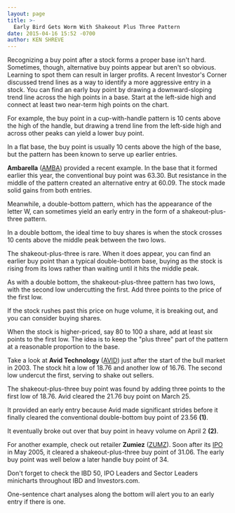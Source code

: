 ```yaml
---
layout: page
title: >-
  Early Bird Gets Worm With Shakeout Plus Three Pattern
date: 2015-04-16 15:52 -0700
author: KEN SHREVE
---
```





Recognizing a buy point after a stock forms a proper base isn't hard. Sometimes, though, alternative buy points appear but aren't so obvious. Learning to spot them can result in larger profits. A recent Investor's Corner discussed trend lines as a way to identify a more aggressive entry in a stock. You can find an early buy point by drawing a downward-sloping trend line across the high points in a base. Start at the left-side high and connect at least two near-term high points on the chart.

  

For example, the buy point in a cup-with-handle pattern is 10 cents above the high of the handle, but drawing a trend line from the left-side high and across other peaks can yield a lower buy point.

  

In a flat base, the buy point is usually 10 cents above the high of the base, but the pattern has been known to serve up earlier entries.

  

**Ambarella** ([AMBA](https://research.investors.com/quote.aspx?symbol=AMBA)) provided a recent example. In the base that it formed earlier this year, the conventional buy point was 63.30. But resistance in the middle of the pattern created an alternative entry at 60.09. The stock made solid gains from both entries.

  

Meanwhile, a double-bottom pattern, which has the appearance of the letter W, can sometimes yield an early entry in the form of a shakeout-plus-three pattern.

  

In a double bottom, the ideal time to buy shares is when the stock crosses 10 cents above the middle peak between the two lows.

  

The shakeout-plus-three is rare. When it does appear, you can find an earlier buy point than a typical double-bottom base, buying as the stock is rising from its lows rather than waiting until it hits the middle peak.

  

As with a double bottom, the shakeout-plus-three pattern has two lows, with the second low undercutting the first. Add three points to the price of the first low.

  

If the stock rushes past this price on huge volume, it is breaking out, and you can consider buying shares.

  

When the stock is higher-priced, say 80 to 100 a share, add at least six points to the first low. The idea is to keep the "plus three" part of the pattern at a reasonable proportion to the base.

  

Take a look at **Avid Technology** ([AVID](https://research.investors.com/quote.aspx?symbol=AVID)) just after the start of the bull market in 2003. The stock hit a low of 18.76 and another low of 16.76. The second low undercut the first, serving to shake out sellers.

  

The shakeout-plus-three buy point was found by adding three points to the first low of 18.76. Avid cleared the 21.76 buy point on March 25.

  

It provided an early entry because Avid made significant strides before it finally cleared the conventional double-bottom buy point of 23.56 **(1)**.

  

It eventually broke out over that buy point in heavy volume on April 2 **(2)**.

  

For another example, check out retailer **Zumiez** ([ZUMZ](https://research.investors.com/quote.aspx?symbol=ZUMZ)). Soon after its [IPO](http://news.investors.com/iponews.htm) in May 2005, it cleared a shakeout-plus-three buy point of 31.06. The early buy point was well below a later handle buy point of 34.

  

Don't forget to check the IBD 50, IPO Leaders and Sector Leaders minicharts throughout IBD and Investors.com.

  

One-sentence chart analyses along the bottom will alert you to an early entry if there is one.




